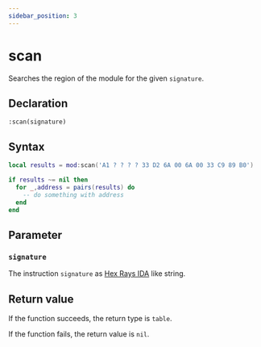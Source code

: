 ```yaml
---
sidebar_position: 3
---
```


# scan

Searches the region of the module for the given `signature`.

## Declaration

`:scan(signature)`

## Syntax

```lua
local results = mod:scan('A1 ? ? ? ? 33 D2 6A 00 6A 00 33 C9 89 B0')

if results ~= nil then
  for _,address = pairs(results) do
    -- do something with address
  end
end
```

## Parameter

### `signature`

The instruction `signature` as [Hex Rays IDA](https://hex-rays.com/ida-pro/) like string.

## Return value

If the function succeeds, the return type is `table`.

If the function fails, the return value is `nil`.

